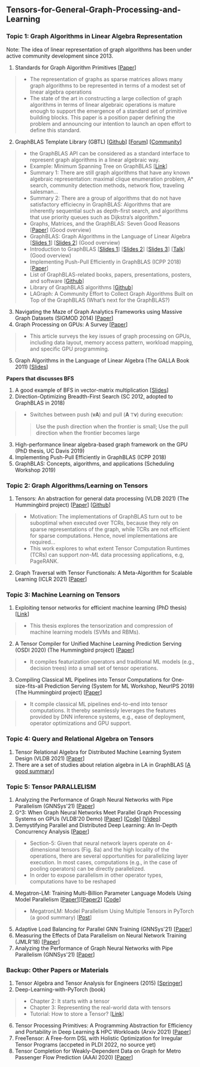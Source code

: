 ## Tensors-for-General-Graph-Processing-and-Learning

### Topic 1: Graph Algorithms in Linear Algebra Representation
Note: The idea of linear representation of graph algorithms has been under active community development since 2013.
1. Standards for Graph Algorithm Primitives [[Paper](http://www.netlib.org/utk/people/JackDongarra/PAPERS/GraphPrimitives-HPEC.pdf)]
> * The representation of graphs as sparse matrices allows many graph algorithms to be represented in terms of a modest set of linear algebra operations
> * The	state	of	the	art	in constructing	a	large	collection	of	graph	algorithms	in terms	of	linear	algebraic	operations	is	mature	enough	to	support	the emergence	of	a	standard set	of	primitive	building	blocks. This	paper	is	a	position	paper	defining	the	problem	and	announcing	our	intention	to	launch	an	open	effort	to	define	this	standard.
2. GraphBLAS Template Library (GBTL) [[Github](https://github.com/cmu-sei/gbtl)] [[Forum](https://graphblas.github.io)] [[Community](https://github.com/GraphBLAS/GraphBLAS-Pointers)]
> * the GraphBLAS API can be considered as a standard interface to represent graph algorithms in a linear algebraic way.
> * Example: Minimum Spanning Tree on GraphBLAS [[Link](https://github.com/cmu-sei/gbtl/blob/master/src/algorithms/mst.hpp)]
> * Summary 1: There are still graph algorithms that have any known algebraic representation: maximal clique enumeration problem, A* search, community detection methods, network flow, traveling salesman...
> * Summary 2: There are a group of algorithms that do not have satisfactory efficiecny in GraphBLAS: Algorithms that are inherently sequential such as depth-first search, and algorithms that use priority queues such as Dijkstra’s algorithm.”
> * Graphs, Matrices, and the GraphBLAS: Seven Good Reasons [[Paper](https://arxiv.org/ftp/arxiv/papers/1504/1504.01039.pdf)] (Good overview)
> * GraphBLAS: Graph Algorithms in the Language of Linear Algebra [[Slides 1](https://sites.cs.ucsb.edu/~gilbert/talks/Gilbert-27Jun2019.p)] [[Slides 2](https://sites.cs.ucsb.edu/~gilbert/cs240a/slides/old/cs240a-GALA.pdf)] (Good overview)
> * Introduction to GraphBLAS [[Slides 1](http://mit.bme.hu/~szarnyas/grb/graphblas-introduction.pdf)] [[Slides 2](https://archive.fosdem.org/2020/schedule/event/graphblas/attachments/slides/4132/export/events/attachments/graphblas/slides/4132/graphblas_introduction.pdf)] [[Slides 3](https://archive.fosdem.org/2020/schedule/event/graphblas/attachments/slides/4053/export/events/attachments/graphblas/slides/4053/graphblas_fosdem_2020.pdf)] [[Talk](https://av.tib.eu/media/47516)] (Good overview)
> * Implementing Push-Pull Efficiently in GraphBLAS (ICPP 2018) [[Paper](https://arxiv.org/pdf/1804.03327.pdf)]
> * List of GraphBLAS-related books, papers, presentations, posters, and software [[Github](https://github.com/GraphBLAS/GraphBLAS-Pointers)]
> * Library of GraphBLAS algorithms [[Github](https://github.com/GraphBLAS/LAGraph)]
> * LAGraph: A Community Effort to Collect Graph Algorithms Built on Top of the GraphBLAS (What’s next for the GraphBLAS?)
3. Navigating the Maze of Graph Analytics Frameworks using Massive Graph Datasets (SIGMOD 2014) [[Paper](https://mobisocial.stanford.edu/papers/sigmod14n.pdf)]
4. Graph Processing on GPUs: A Survey [[Paper](https://www.dcs.warwick.ac.uk/~liganghe/papers/ACM-Computing-Surveys-2017.pdf)]
> *  This article surveys the key issues of graph processing on GPUs, including data layout, memory access pattern, workload mapping, and specific GPU programming.
5. Graph Algorithms in the Language of Linear Algebra (The GALLA Book 2011) [[Slides](https://sites.cs.ucsb.edu/~gilbert/cs240a/slides/old/cs240a-GALA.pdf)]

__Papers that discusses BFS__
1. A good example of BFS in vector-matrix multiplication [[Slides](https://archive.fosdem.org/2020/schedule/event/graphblas/attachments/slides/4132/export/events/attachments/graphblas/slides/4132/graphblas_introduction.pdf)]
2. Direction-Optimizing Breadth-First Search (SC 2012, adopted to GraphBLAS in 2018)
> * Switches between push (𝐯𝐀) and pull (𝐀 ⊤𝐯) during execution:
>> Use the push direction when the frontier is small; Use the pull direction when the frontier becomes large
3.  High-performance linear algebra-based graph framework on the GPU (PhD thesis, UC Davis 2019)
4.  Implementing Push-Pull Efficiently in GraphBLAS (ICPP 2018)
5.  GraphBLAS: Concepts, algorithms, and applications (Scheduling Workshop 2019)

### Topic 2: Graph Algorithms/Learning on Tensors
1. Tensors: An abstraction for general data processing (VLDB 2021) (The Hummingbird project) [[Paper](http://vldb.org/pvldb/vol14/p1797-koutsoukos.pdf)] [[Github](https://github.com/microsoft/hummingbird)]
> * Motivation: The implementations of GraphBLAS turn out to be suboptimal when executed over TCRs, because they rely on sparse representations of the graph, while TCRs are not efficient for sparse computations. Hence, novel implementations are required...
> * This work explores to what extent Tensor Computation Runtimes (TCRs) can support *non-ML* data processing applications, e.g, PageRANK.
2. Graph Traversal with Tensor Functionals: A Meta-Algorithm for Scalable Learning (ICLR 2021) [[Paper](https://openreview.net/forum?id=6DOZ8XNNfGN)]

### Topic 3: Machine Learning on Tensors 
1. Exploiting tensor networks for efficient machine learning (PhD thesis) [[Link](https://hub.hku.hk/handle/10722/308618)]
> * This thesis explores the tensorization and compression of machine learning models (SVMs and RBMs).
2. A Tensor Compiler for Unified Machine Learning Prediction Serving (OSDI 2020) (The Hummingbird project) [[Paper](https://web.eecs.umich.edu/~mosharaf/Readings/Hummingbird.pdf)]
> * It compiles featurization operators and traditional ML models (e.g., decision trees) into a small set of tensor operations.
3. Compiling Classical ML Pipelines into Tensor Computations for One-size-fits-all Prediction Serving (System for ML Workshop, NeurIPS 2019) (The Hummingbird project) [[Paper](http://learningsys.org/neurips19/assets/papers/27_CameraReadySubmission_Hummingbird%20(5).pdf)]
> * It compile classical ML pipelines end-to-end into tensor computations. It thereby seamlessly leverages the features provided by DNN inference systems, e.g., ease of deployment, operator optimizations and GPU support.

### Topic 4: Query and Relational Algebra on Tensors 
1. Tensor Relational Algebra for Distributed Machine Learning System Design (VLDB 2021) [[Paper](http://www.vldb.org/pvldb/vol14/p1338-yuan.pdf)]
2. There are a set of studies about relation algebra in LA in GraphBLAS [[A good summary](http://mit.bme.hu/~szarnyas/grb/graphblas-outlook-to-other-fields.pdf)]

### Topic 5: Tensor PARALLELISM
1. Analyzing the Performance of Graph Neural Networks with Pipe Parallelism (GNNSys'21) [[Paper](https://arxiv.org/pdf/2012.10840.pdf)]
2. G^3: When Graph Neural Networks Meet Parallel Graph Processing Systems on GPUs (VLDB'20 Demo) [[Paper](http://www.vldb.org/pvldb/vol13/p2813-liu.pdf)] [[Code](https://github.com/Xtra-Computing/G3)] [[Video](https://www.youtube.com/watch?v=UJH0nh38wSg)]
3. Demystifying Parallel and Distributed Deep Learning: An In-Depth Concurrency Analysis [[Paper](https://arxiv.org/pdf/1802.09941.pdf)]
> * Section-5: Given that neural network layers operate on 4-dimensional tensors (Fig. 8a) and the high locality of the operations, there are several opportunities for parallelizing layer execution. In most cases, computations (e.g., in the case of pooling operators) can be directly parallelized.
> * In order to expose parallelism in other operator types, computations have to be reshaped
4. Megatron-LM: Training Multi-Billion Parameter Language Models Using Model Parallelism [[Paper1](https://arxiv.org/pdf/1909.08053.pdf)][[Paper2](https://arxiv.org/pdf/2104.04473.pdf)] [[Code](https://github.com/nvidia/megatron-lm)]
> * MegatronLM: Model Parallelism Using Multiple Tensors in PyTorch (a good summary) [[Post](https://medium.com/@esaliya/megatronlm-model-parallelism-using-multiple-tensors-in-pytorch-eebd03974776)]
5. Adaptive Load Balancing for Parallel GNN Training (GNNSys'21) [[Paper](https://gnnsys.github.io/papers/GNNSys21_paper_18.pdf)]
6. Measuring the Effects of Data Parallelism on Neural Network Training  (JMLR'18) [[Paper](https://www.jmlr.org/papers/volume20/18-789/18-789.pdf)]
7. Analyzing the Performance of Graph Neural Networks with Pipe Parallelism (GNNSys'21) [[Paper](https://arxiv.org/pdf/2012.10840.pdf)]

### Backup: Other Papers or Materials 
1. Tensor Algebra and Tensor Analysis for Engineers (2015) [[Springer](https://link.springer.com/book/10.1007/978-3-319-16342-0)]
2. Deep-Learning-with-PyTorch (book)
> * Chapter 2: It starts with a tensor
> * Chapter 3: Representing the real-world data with tensors
> * Tutorial: How to store a Tensor? [[Link](https://blog.csdn.net/ZM_Yang/article/details/105587634)]
6. Tensor Processing Primitives: A Programming Abstraction for Efficiency and Portability in Deep Learning & HPC Workloads (Arxiv 2021) [[Paper](https://arxiv.org/pdf/2104.05755.pdf)]
7. FreeTensor: A Free-form DSL with Holistic Optimization for Irregular Tensor Programs (accpeted in PLDI 2022, no source yet)
9. Tensor Completion for Weakly-Dependent Data on Graph for Metro Passenger Flow Prediction (AAAI 2020) [[Paper](https://ojs.aaai.org//index.php/AAAI/article/view/5915)]


